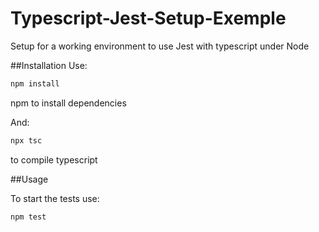# Typescript-Jest-Setup-Exemple
Setup for a working environment to use Jest with typescript under Node

##Installation 
Use: 

```bash
npm install
```

npm to install dependencies

And:

```bash
npx tsc
```

to compile typescript

##Usage

To start the tests use:

```bash
npm test
```
